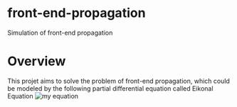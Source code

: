 # front-end-propagation
Simulation of front-end propagation
# Overview

This projet aims to solve the problem of front-end propagation, which could be modeled by the following partial differential equation called Eikonal Equation ![my equation](https://latex.codecogs.com/gif.download?%5Czeta%28s%29%20%3D%20%5Csum_%7Bn%3D1%7D%5E%5Cinfty%20%5Cfrac%7B1%7D%7Bn%5Es%7D)
